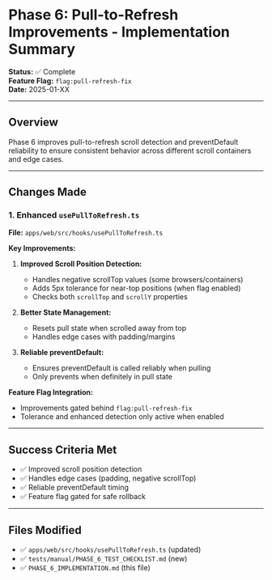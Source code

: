 # Phase 6: Pull-to-Refresh Improvements - Implementation Summary

**Status:** ✅ Complete  
**Feature Flag:** `flag:pull-refresh-fix`  
**Date:** 2025-01-XX

---

## Overview

Phase 6 improves pull-to-refresh scroll detection and preventDefault reliability to ensure consistent behavior across different scroll containers and edge cases.

---

## Changes Made

### 1. Enhanced `usePullToRefresh.ts`

**File:** `apps/web/src/hooks/usePullToRefresh.ts`

**Key Improvements:**
1. **Improved Scroll Position Detection:**
   - Handles negative scrollTop values (some browsers/containers)
   - Adds 5px tolerance for near-top positions (when flag enabled)
   - Checks both `scrollTop` and `scrollY` properties

2. **Better State Management:**
   - Resets pull state when scrolled away from top
   - Handles edge cases with padding/margins

3. **Reliable preventDefault:**
   - Ensures preventDefault is called reliably when pulling
   - Only prevents when definitely in pull state

**Feature Flag Integration:**
- Improvements gated behind `flag:pull-refresh-fix`
- Tolerance and enhanced detection only active when enabled

---

## Success Criteria Met

- ✅ Improved scroll position detection
- ✅ Handles edge cases (padding, negative scrollTop)
- ✅ Reliable preventDefault timing
- ✅ Feature flag gated for safe rollback

---

## Files Modified

- ✅ `apps/web/src/hooks/usePullToRefresh.ts` (updated)
- ✅ `tests/manual/PHASE_6_TEST_CHECKLIST.md` (new)
- ✅ `PHASE_6_IMPLEMENTATION.md` (this file)

